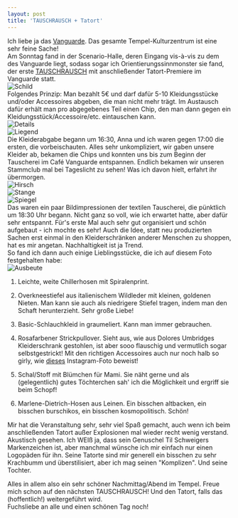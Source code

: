 ```yaml
---
layout: post
title: 'TAUSCHRAUSCH + Tatort'
---
```


Ich liebe ja das [Vanguarde](http://vanguar.de/). Das gesamte Tempel-Kulturzentrum ist eine sehr feine Sache!  
Am Sonntag fand in der Scenario-Halle, deren Eingang vis-à-vis zu dem des Vanguarde liegt, sodass sogar ich Orientierungssinnmonster sie fand, der erste [TAUSCHRAUSCH](https://www.facebook.com/events/1398450730417073/?fref=ts) mit anschließender Tatort-Premiere im Vanguarde statt.  
![Schild](http://farm4.staticflickr.com/3087/13069115963_8497b15b3f_c.jpg)  
Folgendes Prinzip: Man bezahlt 5€ und darf dafür 5-10 Kleidungsstücke und/oder Accessoires abgeben, die man nicht mehr trägt. Im Austausch dafür erhält man pro abgegebenes Teil einen Chip, den man dann gegen ein Kleidungsstück/Accessoire/etc. eintauschen kann.  
![Details](http://farm8.staticflickr.com/7444/13068995425_92d1903842_c.jpg)  
![Liegend](http://farm3.staticflickr.com/2567/13069111173_46200d2287_c.jpg)  
Die Kleiderabgabe begann um 16:30, Anna und ich waren gegen 17:00 die ersten, die vorbeischauten. Alles sehr unkompliziert, wir gaben unsere Kleider ab, bekamen die Chips und konnten uns bis zum Beginn der Tauscherei im Café Vanguarde entspannen. Endlich bekamen wir unseren Stammclub mal bei Tageslicht zu sehen! Was ich davon hielt, erfahrt ihr übermorgen.  
![Hirsch](http://farm3.staticflickr.com/2300/13069311264_f62f20919d_c.jpg)  
![Stange](http://farm4.staticflickr.com/3233/13069102953_1270178de9_c.jpg)  
![Spiegel](http://farm4.staticflickr.com/3820/13068982885_4dc045e866_c.jpg)  
Das waren ein paar Bildimpressionen der textilen Tauscherei, die pünktlich um 18:30 Uhr begann. Nicht ganz so voll, wie ich erwartet hatte, aber dafür sehr entspannt. Für's erste Mal auch sehr gut organisiert und schön aufgebaut - ich mochte es sehr! Auch die Idee, statt neu produzierten Sachen erst einmal in den Kleiderschränken anderer Menschen zu shoppen, hat es mir angetan. Nachhaltigkeit ist ja Trend.  
So fand ich dann auch einige Lieblingsstücke, die ich auf diesem Foto festgehalten habe:  
![Ausbeute](http://farm8.staticflickr.com/7297/13081348524_d504b359a8_c.jpg)  

1. Leichte, weite Chillerhosen mit Spiralenprint.  

2. Overkneestiefel aus italienischem Wildleder mit kleinen, goldenen Nieten. Man kann sie auch als niedrigere Stiefel tragen, indem man den Schaft herunterzieht. Sehr große Liebe! 

3. Basic-Schlauchkleid in graumeliert. Kann man immer gebrauchen.

4. Rosafarbener Strickpullover. Sieht aus, wie aus Dolores Umbridges Kleiderschrank gestohlen, ist aber sooo flauschig und vermutlich sogar selbstgestrickt! Mit den richtigen Accessoires auch nur noch halb so girly, wie [dieses](http://instagram.com/p/lVW_gfmaIB/) Instagram-Foto beweist!  

5. Schal/Stoff mit Blümchen für Mami. Sie näht gerne und als (gelegentlich) gutes Töchterchen sah' ich die Möglichkeit und ergriff sie beim Schopf!  

6. Marlene-Dietrich-Hosen aus Leinen. Ein bisschen altbacken, ein bisschen burschikos, ein bisschen kosmopolitisch. Schön!  

Mir hat die Veranstaltung sehr, sehr viel Spaß gemacht, auch wenn ich beim anschließenden Tatort außer Explosionen mal wieder recht wenig verstand. Akustisch gesehen. Ich WEIß ja, dass sein Genuschel Til Schweigers Markenzeichen ist, aber manchmal wünsche ich mir einfach nur einen Logopäden für ihn. Seine Tatorte sind mir generell ein bisschen zu sehr Krachbumm und überstilisiert, aber ich mag seinen "Komplizen". Und seine Tochter.  

Alles in allem also ein sehr schöner Nachmittag/Abend im Tempel. Freue mich schon auf den nächsten TAUSCHRAUSCH! Und den Tatort, falls das (hoffentlich!) weitergeführt wird.  
Fuchsliebe an alle und einen schönen Tag noch!